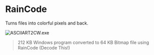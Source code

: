 # RainCode
Turns files into colorful pixels and back.


![ASCIIART2CW.exe](https://i.imgur.com/ku3kjbv.png)
> 212 KB Windows program converted to 64 KB Bitmap file using RainCode (Decode This!)
